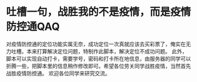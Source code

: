 # 吐槽一句，战胜我的不是疫情，而是疫情防控通QAQ

对疫情防控通的定位功能实属无奈，成功定位一次真就应该去买彩票了，俺实在无力吐槽。本来打算解决定位问题，特制作此脚本，解决定位不成功问题。
此外，脚本可以实现自动打卡，需要学号，密码和打卡所在地信息，由服务器的同学可以折腾一些，把脚本里的信息稍作修改即可。希望各位劳关同学战胜疫情，当然首先战胜疫情防控通。
欢迎各位同学来研究交流。
